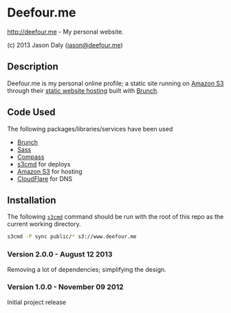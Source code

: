 # Deefour.me

http://deefour.me - My personal website.

(c) 2013 Jason Daly (jason@deefour.me)

## Description

Deefour.me is my personal online profile; a static site running on [Amazon S3](http://aws.amazon.com/s3/) through their [static website hosting](http://docs.amazonwebservices.com/AmazonS3/latest/dev/WebsiteHosting.html) built with [Brunch](http://brunch.io/).

## Code Used

The following packages/libraries/services have been used

  - [Brunch](http://brunch.io/)
  - [Sass](http://sass-lang.com/)
  - [Compass](http://compass-style.org/)
  - [s3cmd](http://s3tools.org/s3cmd) for deploys
  - [Amazon S3](http://aws.amazon.com/s3/) for hosting
  - [CloudFlare](https://cloudflare.com) for DNS

## Installation

The following [`s3cmd`](http://s3tools.org/s3cmd) command should be run with the root of this repo as the current working directory.

```bash
s3cmd -P sync public/* s3://www.deefour.me
```

### Version 2.0.0 - August 12 2013

Removing a lot of dependencies; simplifying the design.

### Version 1.0.0 - November 09 2012

Initial project release